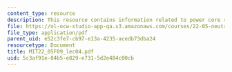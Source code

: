 ```yaml
---
content_type: resource
description: This resource contains information related to power core reactor.
file: https://ol-ocw-studio-app-qa.s3.amazonaws.com/courses/22-05-neutron-science-and-reactor-physics-fall-2009/5c3af91e84b5e829e7315d2e484c00cb_MIT22_05F09_lec04.pdf
file_type: application/pdf
parent_uid: e52c3fe7-cb97-e13a-4235-acedb73dba24
resourcetype: Document
title: MIT22_05F09_lec04.pdf
uid: 5c3af91e-84b5-e829-e731-5d2e484c00cb
---
```

